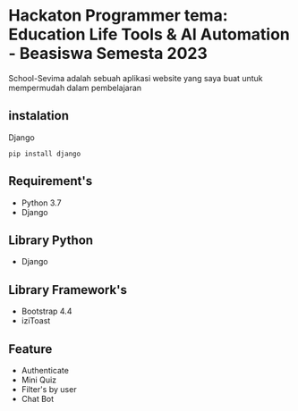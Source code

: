 # Hackaton Programmer tema: Education Life Tools & AI Automation - Beasiswa Semesta 2023

School-Sevima adalah sebuah aplikasi website yang saya buat untuk mempermudah dalam pembelajaran

## instalation

Django

```
pip install django

```

## Requirement's

- Python 3.7
- Django

## Library Python

- Django

## Library Framework's

- Bootstrap 4.4
- iziToast

## Feature

- Authenticate
- Mini Quiz
- Filter's by user
- Chat Bot
